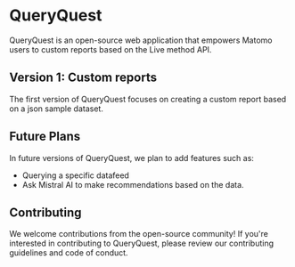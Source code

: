 # QueryQuest

QueryQuest is an open-source web application that empowers Matomo users to custom reports based on the Live method API.

## Version 1: Custom reports

The first version of QueryQuest focuses on creating a custom report based on a json sample dataset.

## Future Plans

In future versions of QueryQuest, we plan to add features such as:

- Querying a specific datafeed
- Ask Mistral AI to make recommendations based on the data.

## Contributing

We welcome contributions from the open-source community! If you're interested in contributing to QueryQuest, please review our contributing guidelines and code of conduct.
